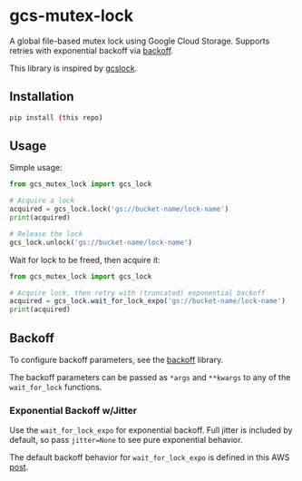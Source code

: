 # gcs-mutex-lock

A global file-based mutex lock using Google Cloud Storage. Supports retries with exponential backoff via [backoff](https://github.com/litl/backoff).

This library is inspired by [gcslock](https://github.com/marcacohen/gcslock).

## Installation

```bash
pip install (this repo)
```

## Usage

Simple usage:

```python
from gcs_mutex_lock import gcs_lock

# Acquire a lock
acquired = gcs_lock.lock('gs://bucket-name/lock-name')
print(acquired)

# Release the lock
gcs_lock.unlock('gs://bucket-name/lock-name')
```

Wait for lock to be freed, then acquire it:

```python
from gcs_mutex_lock import gcs_lock

# Acquire lock, then retry with (truncated) exponential backoff
acquired = gcs_lock.wait_for_lock_expo('gs://bucket-name/lock-name')
print(acquired)
```

## Backoff

To configure backoff parameters, see the [backoff](https://github.com/litl/backoff) library.

The backoff parameters can be passed as `*args` and `**kwargs` to any of the `wait_for_lock` functions.

### Exponential Backoff w/Jitter

Use the `wait_for_lock_expo` for exponential backoff. Full jitter is included by default, so pass `jitter=None` to see pure exponential behavior.

The default backoff behavior for `wait_for_lock_expo` is defined in this AWS [post](https://aws.amazon.com/blogs/architecture/exponential-backoff-and-jitter/).
